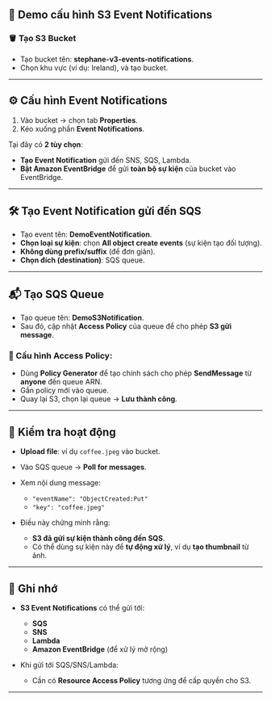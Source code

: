 ## 🎯 **Demo cấu hình S3 Event Notifications**

### 🪣 **Tạo S3 Bucket**

* Tạo bucket tên: **stephane-v3-events-notifications**.
* Chọn khu vực (ví dụ: Ireland), và tạo bucket.

---

## ⚙️ **Cấu hình Event Notifications**

1. Vào bucket → chọn tab **Properties**.
2. Kéo xuống phần **Event Notifications**.

Tại đây có **2 tùy chọn**:

* **Tạo Event Notification** gửi đến SNS, SQS, Lambda.
* **Bật Amazon EventBridge** để gửi **toàn bộ sự kiện** của bucket vào EventBridge.

---

## 🛠️ **Tạo Event Notification gửi đến SQS**

* Tạo event tên: **DemoEventNotification**.
* **Chọn loại sự kiện**: chọn **All object create events** (sự kiện tạo đối tượng).
* **Không dùng prefix/suffix** (để đơn giản).
* **Chọn đích (destination)**: SQS queue.

---

## 📬 **Tạo SQS Queue**

* Tạo queue tên: **DemoS3Notification**.
* Sau đó, cập nhật **Access Policy** của queue để cho phép **S3 gửi message**.

### 🔐 Cấu hình Access Policy:

* Dùng **Policy Generator** để tạo chính sách cho phép **SendMessage** từ **anyone** đến queue ARN.
* Gắn policy mới vào queue.
* Quay lại S3, chọn lại queue → **Lưu thành công**.

---

## 🧪 **Kiểm tra hoạt động**

* **Upload file**: ví dụ `coffee.jpeg` vào bucket.
* Vào SQS queue → **Poll for messages**.
* Xem nội dung message:

  * `"eventName": "ObjectCreated:Put"`
  * `"key": "coffee.jpeg"`
* Điều này chứng minh rằng:

  * **S3 đã gửi sự kiện thành công đến SQS**.
  * Có thể dùng sự kiện này để **tự động xử lý**, ví dụ **tạo thumbnail** từ ảnh.

---

## 📝 **Ghi nhớ**

* **S3 Event Notifications** có thể gửi tới:

  * **SQS**
  * **SNS**
  * **Lambda**
  * **Amazon EventBridge** (để xử lý mở rộng)
* Khi gửi tới SQS/SNS/Lambda:

  * Cần có **Resource Access Policy** tương ứng để cấp quyền cho S3.

---
